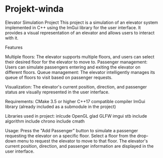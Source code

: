 # Projekt-winda

Elevator Simulation Project
This project is a simulation of an elevator system implemented in C++ using the ImGui library for the user interface. It provides a visual representation of an elevator and allows users to interact with it.

Features

Multiple floors: 
The elevator supports multiple floors, and users can select their desired floor for the elevator to move to.
Passenger management: Users can simulate passengers entering and exiting the elevator on different floors.
Queue management: The elevator intelligently manages its queue of floors to visit based on passenger requests.

Visualization: 
The elevator's current position, direction, and passenger status are visually represented in the user interface.

Requirements:
CMake 3.5 or higher
C++17 compatible compiler
ImGui library (already included as a submodule in the project)

Libraries used in project:
inlcude OpenGL glad GLFW imgui stb 
include algorithm
include chrono
include cmath

Usage:
Press the "Add Passenger" button to simulate a passenger requesting the elevator on a specific floor.
Select a floor from the drop-down menu to request the elevator to move to that floor.
The elevator's current position, direction, and passenger information are displayed in the user interface.






